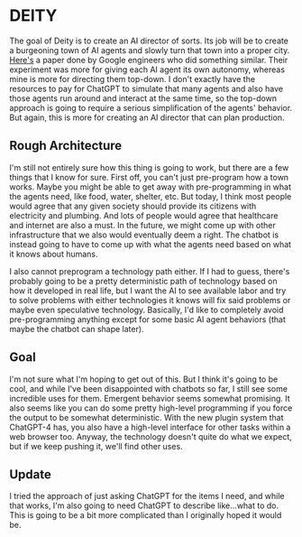 # DEITY

The goal of Deity is to create an AI director of sorts. Its job will be to create a burgeoning town of AI agents and slowly turn that town into a proper city. 
[Here's](https://arxiv.org/pdf/2304.03442v1.pdf) a paper done by Google engineers who did something similar. Their experiment was more for giving each AI agent its own 
autonomy, whereas mine is more for directing them top-down. I don't exactly have the resources to pay for ChatGPT to simulate that many agents and also have those agents
run around and interact at the same time, so the top-down approach is going to require a serious simplification of the agents' behavior. But again, this is more for creating
an AI director that can plan production.

## Rough Architecture
I'm still not entirely sure how this thing is going to work, but there are a few things that I know for sure. First off, you can't just pre-program how a town works. Maybe
you might be able to get away with pre-programming in what the agents need, like food, water, shelter, etc. But today, I think most people would agree that any given society
should provide its citizens with electricity and plumbing. And lots of people would agree that healthcare and internet are also a must. In the future, we might come up with other
infrastructure that we also would eventually deem a right. The chatbot is instead going to have to come up with what the agents need based on what it knows about humans. 

I also cannot preprogram a technology path either. If I had to guess, there's probably going to be a pretty deterministic path of technology based on how it developed in
real life, but I want the AI to see available labor and try to solve problems with either technologies it knows will fix said problems or maybe even speculative technology.
Basically, I'd like to completely avoid pre-programming anything except for some basic AI agent behaviors (that maybe the chatbot can shape later). 

## Goal
I'm not sure what I'm hoping to get out of this. But I think it's going to be cool, and while I've been disappointed with chatbots so far, I still see some incredible
uses for them. Emergent behavior seems somewhat promising. It also seems like you can do some pretty high-level programming if you force the output to be somewhat deterministic.
With the new plugin system that ChatGPT-4 has, you also have a high-level interface for other tasks within a web browser too. Anyway, the technology doesn't quite do what
we expect, but if we keep pushing it, we'll find other uses.

## Update
I tried the approach of just asking ChatGPT for the items I need, and while that works, I'm also going to need ChatGPT to describe like...what to do. This is going to be a bit
more complicated than I originally hoped it would be.
